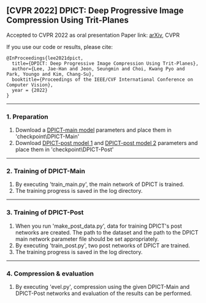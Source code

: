 ## [CVPR 2022] DPICT: Deep Progressive Image Compression Using Trit-Planes
Accepted to CVPR 2022 as oral presentation
Paper link: [arXiv](https://arxiv.org/pdf/2112.06334.pdf), CVPR

If you use our code or results, please cite:
```
@InProceedings{lee2021dpict,
  title={DPICT: Deep Progressive Image Compression Using Trit-Planes},
  author={Lee, Jae-Han and Jeon, Seungmin and Choi, Kwang Pyo and Park, Youngo and Kim, Chang-Su},
  booktitle={Proceedings of the IEEE/CVF International Conference on Computer Vision},
  year = {2022}
}
```

------
### 1. Preparation
1. Download a [DPICT-main model](https://drive.google.com/file/d/1UALEBfnbURR_lGzGFCwiXK5_L5wuVO7h/view?usp=sharing) parameters and place them in 'checkpoint\DPICT-Main\'
2. Download [DPICT-post model 1](https://drive.google.com/file/d/1BSQbT32Al18EPPifvdMQQJDfGnZby8zs/view?usp=sharing) and [DPICT-post model 2](https://drive.google.com/file/d/1_Xc8lhxq96rOa1z_m0EFohxz0lt5wdEf/view?usp=sharing) parameters and place them in 'checkpoint\DPICT-Post\'

------
### 2. Training of DPICT-Main
1. By executing 'train_main.py', the main network of DPICT is trained.
2. The training progress is saved in the log directory.

------
### 3. Training of DPICT-Post
1. When you run 'make_post_data.py', data for training DPICT's post networks are created. The path to the dataset and the path to the DPICT main network parameter file should be set appropriately.
2. By executing 'train_post.py', two post networks of DPICT are trained.
3. The training progress is saved in the log directory.

------
### 4. Compression & evaluation
1. By executing 'evel.py', compression using the given DPICT-Main and DPICT-Post networks and evaluation of the results can be performed.
